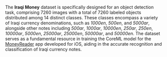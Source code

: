 The **Iraqi Money** dataset is specifically designed for an object detection task, comprising 7260 images with a total of 7260 labeled objects distributed among 14 distinct classes. These classes encompass a variety of Iraqi currency denominations, such as *1000en*, *500en*, and *5000ar*, alongside other notes including *500ar*, *1000ar*, *10000en*, *250ar*, *250en*, *10000ar*, *5000en*, *25000ar*, *25000en*, *50000ar*, and *50000en*. The dataset serves as a fundamental resource in training the CoreML model for the [MoneyReader](http://itunes.apple.com/app/id1421092136) app developed for iOS, aiding in the accurate recognition and classification of Iraqi currency notes.